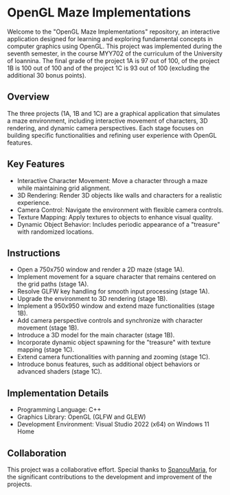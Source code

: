 # OpenGL Maze Implementations
Welcome to the "OpenGL Maze Implementations" repository, an interactive application designed for learning and exploring fundamental concepts in computer graphics using OpenGL. This project was implemented during the seventh semester, in the course MYY702 of the curriculum of the University of Ioannina. The final grade of the project 1A is 97 out of 100, of the project 1B is 100 out of 100 and of the project 1C is 93 out of 100 (excluding the additional 30 bonus points).



## Overview
The three projects (1A, 1B and 1C) are a graphical application that simulates a maze environment, including interactive movement of characters, 3D rendering, and dynamic camera perspectives. Each stage focuses on building specific functionalities and refining user experience with OpenGL features.



## Key Features
- Interactive Character Movement: Move a character through a maze while maintaining grid alignment.
- 3D Rendering: Render 3D objects like walls and characters for a realistic experience.
- Camera Control: Navigate the environment with flexible camera controls.
- Texture Mapping: Apply textures to objects to enhance visual quality.
- Dynamic Object Behavior: Includes periodic appearance of a "treasure" with randomized locations.



## Instructions
- Open a 750x750 window and render a 2D maze (stage 1A).
- Implement movement for a square character that remains centered on the grid paths (stage 1A).
- Resolve GLFW key handling for smooth input processing (stage 1A).
- Upgrade the environment to 3D rendering (stage 1B).
- Implement a 950x950 window and extend maze functionalities (stage 1B).
- Add camera perspective controls and synchronize with character movement (stage 1B).
- Introduce a 3D model for the main character (stage 1B).
- Incorporate dynamic object spawning for the "treasure" with texture mapping (stage 1C).
- Extend camera functionalities with panning and zooming (stage 1C).
- Introduce bonus features, such as additional object behaviors or advanced shaders (stage 1C).



## Implementation Details
- Programming Language: C++
- Graphics Library: OpenGL (GLFW and GLEW)
- Development Environment: Visual Studio 2022 (x64) on Windows 11 Home



## Collaboration
This project was a collaborative effort. Special thanks to [SpanouMaria](https://github.com/SpanouMaria), for the significant contributions to the development and improvement of the projects.
